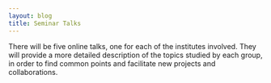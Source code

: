 ```yaml
---
layout: blog
title: Seminar Talks
---
```


There will be five online talks, one for each of the institutes involved. They will provide a more detailed description of the topics studied by each group, in order to find common points and facilitate new projects and collaborations.
